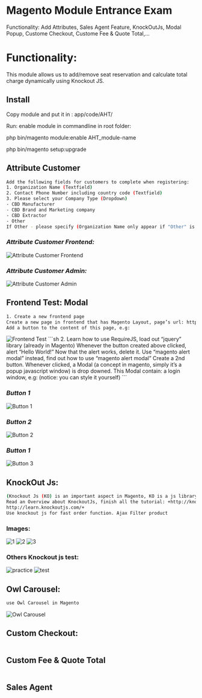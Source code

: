 # Magento Module Entrance Exam
Functionality: Add Attributes, Sales Agent Feature, KnockOutJs, Modal Popup, Custome Checkout, Custome Fee &amp; Quote Total,...

# Functionality:

This module allows us to add/remove seat reservation and calculate total charge dynamically using Knockout JS.

## Install

Copy module and put it in : app/code/AHT/

Run: enable module in commandline in root folder:

php bin/magento module:enable AHT_module-name

php bin/magento setup:upgrade

## Attribute Customer
```sh
Add the following fields for customers to complete when registering:
1. Organization Name (Textfield) 
2. Contact Phone Number including country code (Textfield)
3. Please select your Company Type (Dropdown)
- CBD Manufacturer
- CBD Brand and Marketing company
- CBD Extractor
- Other
If Other - please specify (Organization Name only appear if "Other" is selected )
```
### *Attribute Customer Frontend:*
<img src="https://github.com/vtearit/magento-module-entrance-exam/blob/main/Images/AttributeCustomer/fe.png" alt="Attribute Customer Frontend">

### *Attribute Customer Admin:*
<img src="https://github.com/vtearit/magento-module-entrance-exam/blob/main/Images/AttributeCustomer/admin.png" alt="Attribute Customer Admin">

## Frontend Test: Modal
```sh
1. Create a new frontend page
Create a new page in frontend that has Magento Layout, page’s url: http://<magento_baseurl>/<module_route>
Add a button to the content of this page, e.g:
```
<img src="https://github.com/vtearit/magento-module-entrance-exam/blob/main/Images/Fetest/2.png" alt="Frontend Test">
```sh
2. Learn how to use RequireJS, load out “jquery” library (already in Magento)
Whenever the button created above clicked, alert “Hello World!”
Now that the alert works, delete it. Use “magento alert modal” instead, find out how to use “magento alert modal”
Create a 2nd button. Whenever clicked, a Modal (a concept in magento, simply it’s a popup javascript window) is drop downed.
This Modal contain: a login window, e.g: (notice: you can style it yourself)
```

### *Button 1*
<img src="https://github.com/vtearit/magento-module-entrance-exam/blob/main/Images/Fetest/1.png" alt="Button 1">

### *Button 2*
<img src="https://github.com/vtearit/magento-module-entrance-exam/blob/main/Images/Fetest/3.png" alt="Button 2">

### *Button 1*
<img src="https://github.com/vtearit/magento-module-entrance-exam/blob/main/Images/Fetest/3.png" alt="Button 3">

## KnockOut Js:

```sh
(Knockout Js (KO) is an important aspect in Magento, KO is a js library that is used widely, in almost every page in Magento)
Read an Overview about KnockoutJs, finish all the tutorial: +http://knockoutjs.com/
http://learn.knockoutjs.com/+
Use knockout js for fast order function. Ajax Filter product
```

### Images:
<img src="https://github.com/vtearit/magento-module-entrance-exam/blob/main/Images/KOjs/1.png" alt="1">
<img src="https://github.com/vtearit/magento-module-entrance-exam/blob/main/Images/KOjs/2.png" alt="2">
<img src="https://github.com/vtearit/magento-module-entrance-exam/blob/main/Images/KOjs/3.png" alt="3">

### Others Knockout js test:
<img src="https://github.com/vtearit/magento-module-entrance-exam/blob/main/Images/KOjs/practice.png" alt="practice">
<img src="https://github.com/vtearit/magento-module-entrance-exam/blob/main/Images/KOjs/test.png" alt="test">

## Owl Carousel:
```sh
use Owl Carousel in Magento
```
<img src="https://github.com/vtearit/magento-module-entrance-exam/blob/main/Images/Owl/owl.png" alt="Owl Carousel">

## Custom Checkout:
```sh
```

## Custom Fee & Quote Total
```sh
```

## Sales Agent
```sh
```

#
